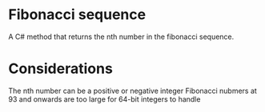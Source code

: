 # Fibonacci sequence
A C# method that returns the nth number in the fibonacci sequence.

# Considerations
The nth number can be a positive or negative integer
Fibonacci nubmers at 93 and onwards are too large for 64-bit integers to handle


